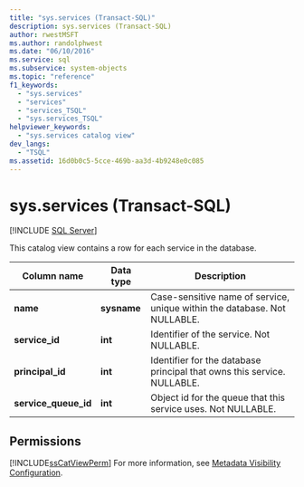 ```yaml
---
title: "sys.services (Transact-SQL)"
description: sys.services (Transact-SQL)
author: rwestMSFT
ms.author: randolphwest
ms.date: "06/10/2016"
ms.service: sql
ms.subservice: system-objects
ms.topic: "reference"
f1_keywords:
  - "sys.services"
  - "services"
  - "services_TSQL"
  - "sys.services_TSQL"
helpviewer_keywords:
  - "sys.services catalog view"
dev_langs:
  - "TSQL"
ms.assetid: 16d0b0c5-5cce-469b-aa3d-4b9248e0c085
---
```

# sys.services (Transact-SQL)
[!INCLUDE [SQL Server](../../includes/applies-to-version/sqlserver.md)]

  This catalog view contains a row for each service in the database.  
  
|Column name|Data type|Description|  
|-----------------|---------------|-----------------|  
|**name**|**sysname**|Case-sensitive name of service, unique within the database. Not NULLABLE.|  
|**service_id**|**int**|Identifier of the service. Not NULLABLE.|  
|**principal_id**|**int**|Identifier for the database principal that owns this service. NULLABLE.|  
|**service_queue_id**|**int**|Object id for the queue that this service uses. Not NULLABLE.|  
  
## Permissions  
 [!INCLUDE[ssCatViewPerm](../../includes/sscatviewperm-md.md)] For more information, see [Metadata Visibility Configuration](../../relational-databases/security/metadata-visibility-configuration.md).  
  
  
